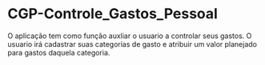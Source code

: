 # CGP-Controle_Gastos_Pessoal
O aplicação tem como função auxliar o usuario a controlar seus gastos. O usuario irá cadastrar suas categorias de gasto e atribuir um valor planejado para gastos daquela categoria.
